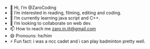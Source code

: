 - 👋 Hi, I’m @ZaroCoding
- 👀 I’m interested in reading, filming, editing and coding.
- 🌱 I’m currently learning java script and C++.
- 💞️ I’m looking to collaborate on web dev.
- 📫 How to reach me zaro.in.iit@gmail.com
- 😄 Pronouns: he/him
- ⚡ Fun fact: i was a ncc cadet and i can play badminton pretty well. 
